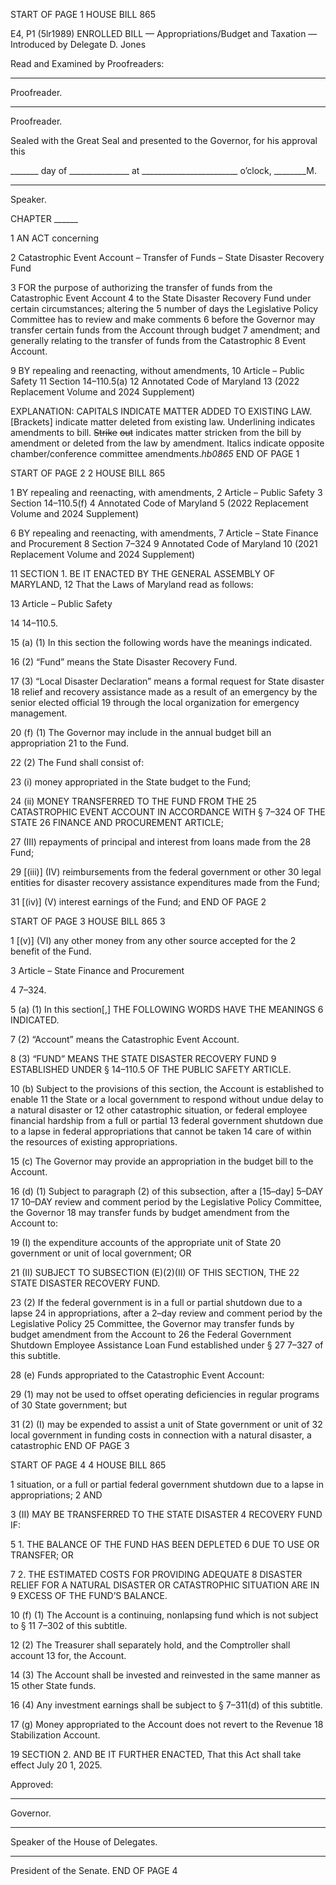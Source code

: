 START OF PAGE 1
HOUSE BILL 865

E4, P1 (5lr1989)
ENROLLED BILL
— Appropriations/Budget and Taxation —
Introduced by Delegate D. Jones

Read and Examined by Proofreaders:

_______________________________________________
Proofreader.
_______________________________________________
Proofreader.

Sealed with the Great Seal and presented to the Governor, for his approval this

_______ day of _______________ at ________________________ o’clock, ________M.

______________________________________________
Speaker.

CHAPTER ______

1 AN ACT concerning

2 Catastrophic Event Account – Transfer of Funds – State Disaster Recovery Fund

3 FOR the purpose of authorizing the transfer of funds from the Catastrophic Event Account
4 to the State Disaster Recovery Fund under certain circumstances; altering the
5 number of days the Legislative Policy Committee has to review and make comments
6 before the Governor may transfer certain funds from the Account through budget
7 amendment; and generally relating to the transfer of funds from the Catastrophic
8 Event Account.

9 BY repealing and reenacting, without amendments,
10 Article – Public Safety
11 Section 14–110.5(a)
12 Annotated Code of Maryland
13 (2022 Replacement Volume and 2024 Supplement)

EXPLANATION: CAPITALS INDICATE MATTER ADDED TO EXISTING LAW.
[Brackets] indicate matter deleted from existing law.
Underlining indicates amendments to bill.
~~Strike~~ ~~out~~ indicates matter stricken from the bill by amendment or deleted from the law by
amendment.
Italics indicate opposite chamber/conference committee amendments.*hb0865*
END OF PAGE 1

START OF PAGE 2
2 HOUSE BILL 865

1 BY repealing and reenacting, with amendments,
2 Article – Public Safety
3 Section 14–110.5(f)
4 Annotated Code of Maryland
5 (2022 Replacement Volume and 2024 Supplement)

6 BY repealing and reenacting, with amendments,
7 Article – State Finance and Procurement
8 Section 7–324
9 Annotated Code of Maryland
10 (2021 Replacement Volume and 2024 Supplement)

11 SECTION 1. BE IT ENACTED BY THE GENERAL ASSEMBLY OF MARYLAND,
12 That the Laws of Maryland read as follows:

13 Article – Public Safety

14 14–110.5.

15 (a) (1) In this section the following words have the meanings indicated.

16 (2) “Fund” means the State Disaster Recovery Fund.

17 (3) “Local Disaster Declaration” means a formal request for State disaster
18 relief and recovery assistance made as a result of an emergency by the senior elected official
19 through the local organization for emergency management.

20 (f) (1) The Governor may include in the annual budget bill an appropriation
21 to the Fund.

22 (2) The Fund shall consist of:

23 (i) money appropriated in the State budget to the Fund;

24 (ii) MONEY TRANSFERRED TO THE FUND FROM THE
25 CATASTROPHIC EVENT ACCOUNT IN ACCORDANCE WITH § 7–324 OF THE STATE
26 FINANCE AND PROCUREMENT ARTICLE;

27 (III) repayments of principal and interest from loans made from the
28 Fund;

29 [(iii)] (IV) reimbursements from the federal government or other
30 legal entities for disaster recovery assistance expenditures made from the Fund;

31 [(iv)] (V) interest earnings of the Fund; and
END OF PAGE 2

START OF PAGE 3
HOUSE BILL 865 3

1 [(v)] (VI) any other money from any other source accepted for the
2 benefit of the Fund.

3 Article – State Finance and Procurement

4 7–324.

5 (a) (1) In this section[,] THE FOLLOWING WORDS HAVE THE MEANINGS
6 INDICATED.

7 (2) “Account” means the Catastrophic Event Account.

8 (3) “FUND” MEANS THE STATE DISASTER RECOVERY FUND
9 ESTABLISHED UNDER § 14–110.5 OF THE PUBLIC SAFETY ARTICLE.

10 (b) Subject to the provisions of this section, the Account is established to enable
11 the State or a local government to respond without undue delay to a natural disaster or
12 other catastrophic situation, or federal employee financial hardship from a full or partial
13 federal government shutdown due to a lapse in federal appropriations that cannot be taken
14 care of within the resources of existing appropriations.

15 (c) The Governor may provide an appropriation in the budget bill to the Account.

16 (d) (1) Subject to paragraph (2) of this subsection, after a [15–day] 5–DAY
17 10–DAY review and comment period by the Legislative Policy Committee, the Governor
18 may transfer funds by budget amendment from the Account to:

19 (I) the expenditure accounts of the appropriate unit of State
20 government or unit of local government; OR

21 (II) SUBJECT TO SUBSECTION (E)(2)(II) OF THIS SECTION, THE
22 STATE DISASTER RECOVERY FUND.

23 (2) If the federal government is in a full or partial shutdown due to a lapse
24 in appropriations, after a 2–day review and comment period by the Legislative Policy
25 Committee, the Governor may transfer funds by budget amendment from the Account to
26 the Federal Government Shutdown Employee Assistance Loan Fund established under §
27 7–327 of this subtitle.

28 (e) Funds appropriated to the Catastrophic Event Account:

29 (1) may not be used to offset operating deficiencies in regular programs of
30 State government; but

31 (2) (I) may be expended to assist a unit of State government or unit of
32 local government in funding costs in connection with a natural disaster, a catastrophic
END OF PAGE 3

START OF PAGE 4
4 HOUSE BILL 865

1 situation, or a full or partial federal government shutdown due to a lapse in appropriations;
2 AND

3 (II) MAY BE TRANSFERRED TO THE STATE DISASTER
4 RECOVERY FUND IF:

5 1. THE BALANCE OF THE FUND HAS BEEN DEPLETED
6 DUE TO USE OR TRANSFER; OR

7 2. THE ESTIMATED COSTS FOR PROVIDING ADEQUATE
8 DISASTER RELIEF FOR A NATURAL DISASTER OR CATASTROPHIC SITUATION ARE IN
9 EXCESS OF THE FUND’S BALANCE.

10 (f) (1) The Account is a continuing, nonlapsing fund which is not subject to §
11 7–302 of this subtitle.

12 (2) The Treasurer shall separately hold, and the Comptroller shall account
13 for, the Account.

14 (3) The Account shall be invested and reinvested in the same manner as
15 other State funds.

16 (4) Any investment earnings shall be subject to § 7–311(d) of this subtitle.

17 (g) Money appropriated to the Account does not revert to the Revenue
18 Stabilization Account.

19 SECTION 2. AND BE IT FURTHER ENACTED, That this Act shall take effect July
20 1, 2025.

Approved:

________________________________________________________________________________
Governor.

________________________________________________________________________________
Speaker of the House of Delegates.

________________________________________________________________________________
President of the Senate.
END OF PAGE 4